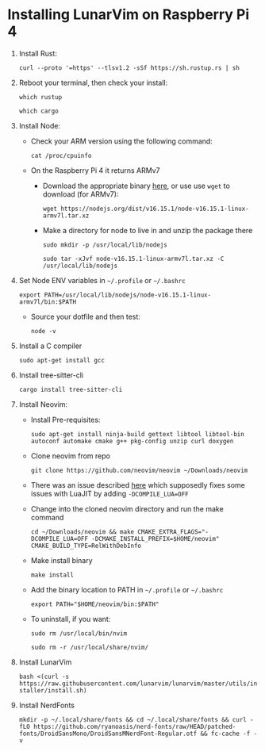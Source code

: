 # Installing LunarVim on Raspberry Pi 4

1. Install Rust:

    `curl --proto '=https' --tlsv1.2 -sSf https://sh.rustup.rs | sh`

2. Reboot your terminal, then check your install:

    `which rustup`

    `which cargo`

3. Install Node:

    - Check your ARM version using the following command:

      `cat /proc/cpuinfo`

    - On the Raspberry Pi 4 it returns ARMv7

      - Download the appropriate binary [here](https://nodejs.org/en/download/), or use use `wget` to download (for ARMv7):

        `wget https://nodejs.org/dist/v16.15.1/node-v16.15.1-linux-armv7l.tar.xz`

      - Make a directory for node to live in and unzip the package there

        `sudo mkdir -p /usr/local/lib/nodejs`

        `sudo tar -xJvf node-v16.15.1-linux-armv7l.tar.xz -C /usr/local/lib/nodejs`

4. Set Node ENV variables in `~/.profile` or `~/.bashrc`

    `export PATH=/usr/local/lib/nodejs/node-v16.15.1-linux-armv7l/bin:$PATH`

    - Source your dotfile and then test:

      `node -v`

5. Install a C compiler

    `sudo apt-get install gcc`

6. Install tree-sitter-cli

    `cargo install tree-sitter-cli`

7. Install Neovim:

    - Install Pre-requisites:

      `sudo apt-get install ninja-build gettext libtool libtool-bin autoconf automake cmake g++ pkg-config unzip curl doxygen`
    - Clone neovim from repo

      `git clone https://github.com/neovim/neovim ~/Downloads/neovim`

    - There was an issue described [here](https://neovim.discourse.group/t/has-anyone-been-able-to-get-neovim-0-7-0-to-work-on-aarch64/2386/4) which supposedly fixes some issues with LuaJIT by adding `-DCOMPILE_LUA=OFF`

    - Change into the cloned neovim directory and run the make command

      `cd ~/Downloads/neovim && make CMAKE_EXTRA_FLAGS="-DCOMPILE_LUA=OFF -DCMAKE_INSTALL_PREFIX=$HOME/neovim" CMAKE_BUILD_TYPE=RelWithDebInfo`
      
    - Make install binary

      `make install`
      
    - Add the binary location to PATH in `~/.profile` or `~/.bashrc`

      `export PATH="$HOME/neovim/bin:$PATH"`

    - To uninstall, if you want:

      `sudo rm /usr/local/bin/nvim`

      `sudo rm -r /usr/local/share/nvim/`

8. Install LunarVim

    `bash <(curl -s https://raw.githubusercontent.com/lunarvim/lunarvim/master/utils/installer/install.sh)`

9. Install NerdFonts

    `mkdir -p ~/.local/share/fonts && cd ~/.local/share/fonts && curl -fLO https://github.com/ryanoasis/nerd-fonts/raw/HEAD/patched-fonts/DroidSansMono/DroidSansMNerdFont-Regular.otf && fc-cache -f -v`

